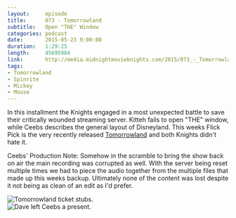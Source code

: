 ```yaml
---
layout:     episode
title:      073 - Tomorrowland
subtitle:   Open "THE" Window
categories: podcast
date:       2015-05-23 9:00:00
duration:   1:29:25
length:     45695984
link:       http://media.midnightmovieknights.com/2015/073_-_Tomorrowland.m4a
tags:
- Tomorrowland
- Spinrite
- Mickey
- Mouse
---
```

In this installment the Knights engaged in a most unexpected battle to save their critically wounded streaming server. Kitteh fails to open "THE" window, while Ceebs describes the general layout of Disneyland. This weeks Flick Pick is the very recently released [Tomorrowland](http://www.imdb.com/title/tt1964418/) and both Knights didn't hate it. 

Ceebs' Production Note: Somehow in the scramble to bring the show back on air the main recording was corrupted as well. With the server being reset multiple times we had to piece the audio together from the multiple files that made up this weeks backup. Ultimately none of the content was lost despite it not being as clean of an edit as I'd prefer.

![Tomorrowland ticket stubs.](http://media.midnightmovieknights.com/img/MMK73TomorrowlandStubs-750x750.jpg)  
![Dave left Ceebs a present.](http://media.midnightmovieknights.com/img/MMK73DavePresent-750x750.jpg)  